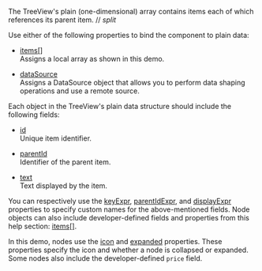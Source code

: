 The TreeView's plain (one-dimensional) array contains items each of which references its parent item.
// _split_

Use either of the following properties to bind the component to plain data:

* [items[]](/Documentation/ApiReference/UI_Components/dxTreeView/Configuration/items/)        
Assigns a local array as shown in this demo.

* [dataSource](/Documentation/ApiReference/UI_Components/dxTreeView/Configuration/#dataSource)            
Assigns a DataSource object that allows you to perform data shaping operations and use a remote source.

Each object in the TreeView's plain data structure should include the following fields:

* [id](/Documentation/ApiReference/UI_Components/dxTreeView/Configuration/items/#id)             
Unique item identifier.

* [parentId](/Documentation/ApiReference/UI_Components/dxTreeView/Configuration/items/#parentId)           
Identifier of the parent item.

* [text](/Documentation/ApiReference/UI_Components/dxTreeView/Configuration/items/#text)         
Text displayed by the item.

You can respectively use the [keyExpr](/Documentation/ApiReference/UI_Components/dxTreeView/Configuration/#keyExpr), [parentIdExpr](/Documentation/ApiReference/UI_Components/dxTreeView/Configuration/#parentIdExpr), and [displayExpr](/Documentation/ApiReference/UI_Components/dxTreeView/Configuration/#displayExpr) properties to specify custom names for the above-mentioned fields. Node objects can also include developer-defined fields and properties from this help section: [items[]](/Documentation/ApiReference/UI_Components/dxTreeView/Configuration/items/).

In this demo, nodes use the [icon](/Documentation/ApiReference/UI_Components/dxTreeView/Configuration/items/#icon) and [expanded](/Documentation/ApiReference/UI_Components/dxTreeView/Configuration/items/#expanded) properties. These properties specify the icon and whether a node is collapsed or expanded. Some nodes also include the developer-defined `price` field.
